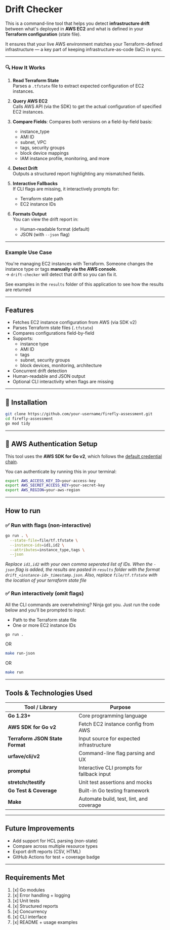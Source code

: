 # Drift Checker

This is a command-line tool that helps you detect **infrastructure drift** between what's deployed in **AWS EC2** and what is defined in your **Terraform configuration** (state file).

It ensures that your live AWS environment matches your Terraform-defined infrastructure — a key part of keeping infrastructure-as-code (IaC) in sync.

---

### 🔍 How It Works

1. **Read Terraform State**  
   Parses a `.tfstate` file to extract expected configuration of EC2 instances.

2. **Query AWS EC2**  
   Calls AWS API (via the SDK) to get the actual configuration of specified EC2 instances.

3. **Compare Fields**: Compares both versions on a field-by-field basis:
   - instance_type
   - AMI ID
   - subnet, VPC
   - tags, security groups
   - block device mappings
   - IAM instance profile, monitoring, and more

4. **Detect Drift**  
   Outputs a structured report highlighting any mismatched fields.

5. **Interactive Fallbacks**  
   If CLI flags are missing, it interactively prompts for:
   - Terraform state path
   - EC2 instance IDs

6. **Formats Output**  
   You can view the drift report in:
   - Human-readable format (default)
   - JSON (with `--json` flag)

---

### Example Use Case

You're managing EC2 instances with Terraform. Someone changes the instance type or tags **manually via the AWS console**.  
→ `drift-checker` will detect that drift so you can fix it.

See examples in the `results` folder of this application to see how the results are returned

---

## Features

- Fetches EC2 instance configuration from AWS (via SDK v2)
- Parses Terraform state files (`.tfstate`)
- Compares configurations field-by-field
- Supports:
    - instance type
    - AMI ID
    - tags
    - subnet, security groups
    - block devices, monitoring, architecture
- Concurrent drift detection
- Human-readable and JSON output
- Optional CLI interactivity when flags are missing

---

## 🚀 Installation

```bash
git clone https://github.com/your-username/firefly-assessment.git
cd firefly-assessment
go mod tidy
```

---

## 🔐 AWS Authentication Setup

This tool uses the **AWS SDK for Go v2**, which follows the [default credential chain](https://docs.aws.amazon.com/sdk-for-go/v2/developer-guide/configuring-sdk.html).

You can authenticate by running this in your terminal:

```bash
export AWS_ACCESS_KEY_ID=your-access-key
export AWS_SECRET_ACCESS_KEY=your-secret-key
export AWS_REGION=your-aws-region
```

---

## How to run

### ✅ Run with flags (non-interactive)

```bash
go run . \
  --state-file=file/tf.tfstate \
  --instance-ids=id1,id2 \
  --attributes=instance_type,tags \
  --json
```

_Replace `id1,id2` with your own comma seperated list of IDs. When the `-json` flag is added, the results are pasted in
`results` folder with the format `drift_<instance-id>_timestamp.json`. Also, replace `file/tf.tfstate` with the location 
of your terraform state file_

### ✅ Run interactively (omit flags)
All the CLI commands are overwhelming? Ninja got you. Just run the code below and you’ll be prompted to input:
- Path to the Terraform state file
- One or more EC2 instance IDs

```bash
go run .
```
OR
```bash
make run-json
```
OR
```bash
make run
```
---

## Tools & Technologies Used

| Tool / Library                  | Purpose                                   |
|---------------------------------|-------------------------------------------|
| **Go 1.23+**                    | Core programming language                 |
| **AWS SDK for Go v2**           | Fetch EC2 instance config from AWS        |
| **Terraform JSON State Format** | Input source for expected infrastructure  |
| **urfave/cli/v2**               | Command-line flag parsing and UX          |
| **promptui**                    | Interactive CLI prompts for fallback input|
| **stretchr/testify**            | Unit test assertions and mocks            |
| **Go Test & Coverage**          | Built-in Go testing framework             |
| **Make**                        | Automate build, test, lint, and coverage  |
---

## Future Improvements
* Add support for HCL parsing (non-state)
* Compare across multiple resource types
* Export drift reports (CSV, HTML)
* GitHub Actions for test + coverage badge
---

## Requirements Met
1. [x] Go modules
2. [x] Error handling + logging
3. [x] Unit tests
4. [x] Structured reports
5. [x] Concurrency
6. [x] CLI interface
7. [x] README + usage examples